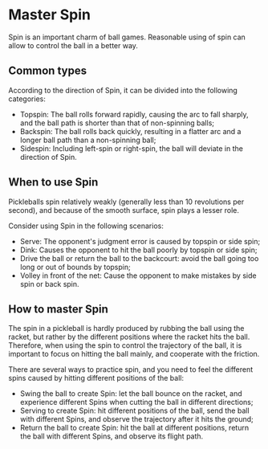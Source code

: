 # Master Spin

Spin is an important charm of ball games. Reasonable using of spin can allow to control the ball in a better way.

## Common types

According to the direction of Spin, it can be divided into the following categories:

* Topspin: The ball rolls forward rapidly, causing the arc to fall sharply, and the ball path is shorter than that of non-spinning balls;
* Backspin: The ball rolls back quickly, resulting in a flatter arc and a longer ball path than a non-spinning ball;
* Sidespin: Including left-spin or right-spin, the ball will deviate in the direction of Spin.

## When to use Spin

Pickleballs spin relatively weakly (generally less than 10 revolutions per second), and because of the smooth surface, spin plays a lesser role.

Consider using Spin in the following scenarios:

* Serve: The opponent's judgment error is caused by topspin or side spin;
* Dink: Causes the opponent to hit the ball poorly by topspin or side spin;
* Drive the ball or return the ball to the backcourt: avoid the ball going too long or out of bounds by topspin;
* Volley in front of the net: Cause the opponent to make mistakes by side spin or back spin.

## How to master Spin

The spin in a pickleball is hardly produced by rubbing the ball using the racket, but rather by the different positions where the racket hits the ball. Therefore, when using the spin to control the trajectory of the ball, it is important to focus on hitting the ball mainly, and cooperate with the friction.

There are several ways to practice spin, and you need to feel the different spins caused by hitting different positions of the ball:

* Swing the ball to create Spin: let the ball bounce on the racket, and experience different Spins when cutting the ball in different directions;
* Serving to create Spin: hit different positions of the ball, send the ball with different Spins, and observe the trajectory after it hits the ground;
* Return the ball to create Spin: hit the ball at different positions, return the ball with different Spins, and observe its flight path.
